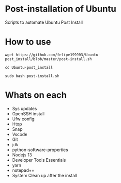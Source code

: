 # Post-installation of Ubuntu

Scripts to automate Ubuntu Post Install

# How to use
```
wget https://github.com/felipe199903/Ubuntu-post_install/blob/master/post-install.sh
```
```
cd Ubuntu-post_install
```
```
sudo bash post-install.sh
```
# Whats on each
- Sys updates 
- OpenSSH install
- Ufw config
- Htop
- Snap
- Vscode
- Git
- jdk
- python-software-properties
- Nodejs 13
- Developer Tools Essentials
- yarn
- notepad++
- System Clean up after the install